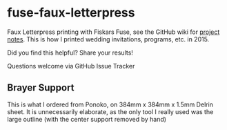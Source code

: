 # fuse-faux-letterpress
Faux Letterpress printing with Fiskars Fuse, see the GitHub wiki for [project notes](https://github.com/jdleslie/fuse-faux-letterpress/wiki). This is how I printed wedding invitations, programs, etc. in 2015.

Did you find this helpful? Share your results!

Questions welcome via GitHub Issue Tracker

## Brayer Support

This is what I ordered from Ponoko, on 384mm x 384mm x 1.5mm Delrin sheet. It is unnecessarily elaborate, as the only tool I really used was the large outline (with the center support removed by hand)
